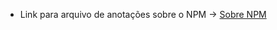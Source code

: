 - Link para arquivo de anotações sobre o NPM -> [Sobre NPM](https://github.com/matheuscsant/anotacoes/blob/main/NODE.md)